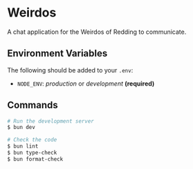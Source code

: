 # Weirdos

A chat application for the Weirdos of Redding to communicate.

## Environment Variables

The following should be added to your `.env`:

- `NODE_ENV`: _production_ or _development_ **(required)**

## Commands

```bash
# Run the development server
$ bun dev

# Check the code
$ bun lint
$ bun type-check
$ bun format-check
```
